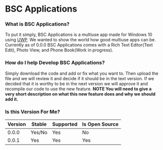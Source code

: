 # BSC Applications

### What is BSC Applications?

To put it simply, BSC Applications is a multiuse app made for Windows 10 using [UWP](https://docs.microsoft.com/en-us/windows/uwp/get-started/universal-application-platform-guide). We wanted to show the world how good multiuse apps can be. Currently as of 0.0.0 BSC Applications comes with a Rich Text Editor(Text Edit), Photo View, and Phone Book(Work in progress).

### How do I help Develop BSC Applications?

Simply download the code and add or fix what you want to. Then upload the file and we will review it and decide if it should be in the text version. If we decided that it is worthy to be in the next version we will approve it and recompile our code to use the new feature.
**NOTE You will need to give a very short description on what this new feature does and why we should add it.**


### Is this Version For Me?

|Version|Stable|Supported|Is Open Source|
|-------|------|---------|--------------|
|0.0.0  |Yes/No|Yes      |No            |
|0.0.1  |Yes   |Yes      |Yes           |
